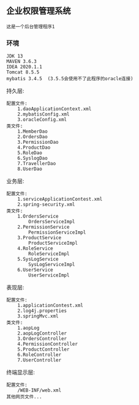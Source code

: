 ## 企业权限管理系统
    这是一个后台管理程序1
### 环境
    JDK 13
    MAVEN 3.6.3
    IDEA 2020.1.1
    Tomcat 8.5.5   
    mybatis 3.4.5  (3.5.5会使用不了此程序的oracle连接) 
持久层:  

    配置文件:
        1.daoApplicationContext.xml
        2.mybatisConfig.xml
        3.oracleConfig.xml
    类文件:
        1.MemberDao
        2.OrdersDao
        3.PermissionDao
        4.ProductDao
        5.RoleDao
        6.SyslogDao
        7.TravellerDao
        8.UserDao
业务层:
    
    配置文件:
        1.serviceApplicationContest.xml  
        2.spring-security.xml
    类文件:
        1.OrdersService
            OrdersServiceImpl
        2.PermissionService
            PermissionServiceImpl
        3.ProductService
            ProductServiceImpl
        4.RoleService
            RoleServiceImpl
        5.SysLogService
            SysLogServiceImpl
        6.UserService
            UserServiceImpl
表现层:
    
    配置文件:
        1.applicationContest.xml
        2.log4j.properties
        3.springMvc.xml
    类文件:
        1.aopLog
        2.aopLogController
        3.OrdersController
        4.PermissionController
        5.ProductController
        6.RoleController
        7.UserController
终端显示层:
    
    配置文件:
        /WEB-INF/web.xml
    其他网页文件...                         
    
    